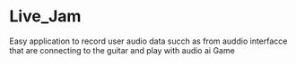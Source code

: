 # Live_Jam
Easy application to record user audio data succh as from auddio interfacce that are connecting to the guitar and play with audio ai Game
